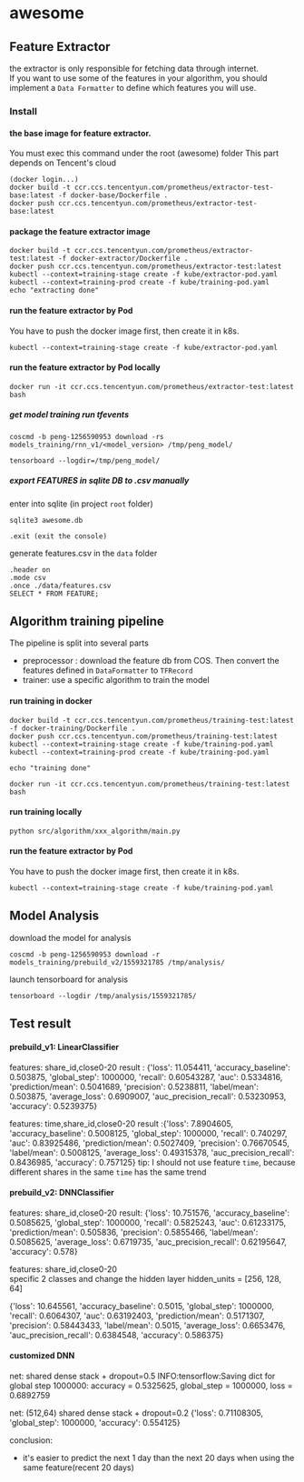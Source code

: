 # awesome

## Feature Extractor
the extractor is only responsible for fetching data through internet.  
If you want to use some of the features in your algorithm, you should implement a `Data Formatter` to define which features you will use.
  
### Install
#### the base image for feature extractor. 
You must exec this command under the root (awesome) folder
This part depends on Tencent's cloud
```
(docker login...)   
docker build -t ccr.ccs.tencentyun.com/prometheus/extractor-test-base:latest -f docker-base/Dockerfile .
docker push ccr.ccs.tencentyun.com/prometheus/extractor-test-base:latest
```

#### package the feature extractor image
```
docker build -t ccr.ccs.tencentyun.com/prometheus/extractor-test:latest -f docker-extractor/Dockerfile .
docker push ccr.ccs.tencentyun.com/prometheus/extractor-test:latest
kubectl --context=training-stage create -f kube/extractor-pod.yaml
kubectl --context=training-prod create -f kube/training-pod.yaml
echo "extracting done"
```

#### run the feature extractor by Pod
You have to push the docker image first, then create it in k8s.
```
kubectl --context=training-stage create -f kube/extractor-pod.yaml
```

#### run the feature extractor by Pod locally
```
docker run -it ccr.ccs.tencentyun.com/prometheus/extractor-test:latest bash
```

##### get model training run tfevents
```
coscmd -b peng-1256590953 download -rs models_training/rnn_v1/<model_version> /tmp/peng_model/

tensorboard --logdir=/tmp/peng_model/
```


##### export FEATURES in sqlite DB to .csv manually
enter into sqlite (in project `root` folder)
```
sqlite3 awesome.db

.exit (exit the console)
```
generate features.csv in the `data` folder
```
.header on  
.mode csv  
.once ./data/features.csv
SELECT * FROM FEATURE;
```


## Algorithm training pipeline
The pipeline is split into several parts
- preprocessor : download the feature db from COS. Then convert the features defined in `DataFormatter` to `TFRecord`
- trainer: use a specific algorithm to train the model

#### run training in docker
```
docker build -t ccr.ccs.tencentyun.com/prometheus/training-test:latest -f docker-training/Dockerfile .
docker push ccr.ccs.tencentyun.com/prometheus/training-test:latest
kubectl --context=training-stage create -f kube/training-pod.yaml
kubectl --context=training-prod create -f kube/training-pod.yaml

echo "training done"

docker run -it ccr.ccs.tencentyun.com/prometheus/training-test:latest bash
```
#### run training locally
```
python src/algorithm/xxx_algorithm/main.py
```

#### run the feature extractor by Pod
You have to push the docker image first, then create it in k8s.
```
kubectl --context=training-stage create -f kube/training-pod.yaml
```

## Model Analysis
download the model for analysis  
```
coscmd -b peng-1256590953 download -r models_training/prebuild_v2/1559321785 /tmp/analysis/
```

launch tensorboard for analysis
```
tensorboard --logdir /tmp/analysis/1559321785/
```



## Test result
#### prebuild_v1: LinearClassifier
features: share_id,close0-20
result  : {'loss': 11.054411, 'accuracy_baseline': 0.503875, 'global_step': 1000000, 'recall': 0.60543287, 'auc': 0.5334816, 'prediction/mean': 0.5041689, 'precision': 0.5238811, 'label/mean': 0.503875, 'average_loss': 0.6909007, 'auc_precision_recall': 0.53230953, 'accuracy': 0.5239375}

features: time,share_id,close0-20
result  :{'loss': 7.8904605, 'accuracy_baseline': 0.5008125, 'global_step': 1000000, 'recall': 0.740297, 'auc': 0.83925486, 'prediction/mean': 0.5027409, 'precision': 0.76670545, 'label/mean': 0.5008125, 'average_loss': 0.49315378, 'auc_precision_recall': 0.8436985, 'accuracy': 0.757125}
tip: I should not use feature `time`, because different shares in the same `time` has the same trend

#### prebuild_v2: DNNClassifier
features: share_id,close0-20
result: {'loss': 10.751576, 'accuracy_baseline': 0.5085625, 'global_step': 1000000, 'recall': 0.5825243, 'auc': 0.61233175, 'prediction/mean': 0.505836, 'precision': 0.5855466, 'label/mean': 0.5085625, 'average_loss': 0.6719735, 'auc_precision_recall': 0.62195647, 'accuracy': 0.578}

features: share_id,close0-20    
specific 2 classes and change the hidden layer         hidden_units = [256, 128, 64]

{'loss': 10.645561, 'accuracy_baseline': 0.5015, 'global_step': 1000000, 'recall': 0.6064307, 'auc': 0.63192403, 'prediction/mean': 0.5171307, 'precision': 0.58443433, 'label/mean': 0.5015, 'average_loss': 0.6653476, 'auc_precision_recall': 0.6384548, 'accuracy': 0.586375}



#### customized DNN
net: shared dense stack + dropout=0.5
INFO:tensorflow:Saving dict for global step 1000000: accuracy = 0.5325625, global_step = 1000000, loss = 0.6892759

net: (512,64) shared dense stack + dropout=0.2
{'loss': 0.71108305, 'global_step': 1000000, 'accuracy': 0.554125}

conclusion:
- it's easier to predict the next 1 day than the next 20 days when using the same feature(recent 20 days)
